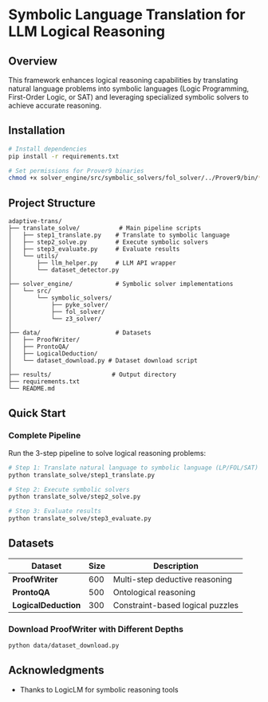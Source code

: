 # Symbolic Language Translation for LLM Logical Reasoning

## Overview

This framework enhances logical reasoning capabilities by translating natural language problems into symbolic languages (Logic Programming, First-Order Logic, or SAT) and leveraging specialized symbolic solvers to achieve accurate reasoning.

## Installation

```bash
# Install dependencies
pip install -r requirements.txt

# Set permissions for Prover9 binaries
chmod +x solver_engine/src/symbolic_solvers/fol_solver/../Prover9/bin/*
```

## Project Structure

```
adaptive-trans/
├── translate_solve/           # Main pipeline scripts
│   ├── step1_translate.py    # Translate to symbolic language
│   ├── step2_solve.py        # Execute symbolic solvers
│   ├── step3_evaluate.py     # Evaluate results
│   └── utils/                
│       ├── llm_helper.py     # LLM API wrapper
│       └── dataset_detector.py 
│
├── solver_engine/            # Symbolic solver implementations
│   └── src/
│       └── symbolic_solvers/
│           ├── pyke_solver/    
│           ├── fol_solver/   
│           └── z3_solver/  
│
├── data/                     # Datasets
│   ├── ProofWriter/         
│   ├── ProntoQA/           
│   ├── LogicalDeduction/   
│   └── dataset_download.py # Dataset download script
│
├── results/                 # Output directory
├── requirements.txt         
└── README.md               
```

## Quick Start

### Complete Pipeline

Run the 3-step pipeline to solve logical reasoning problems:

```bash
# Step 1: Translate natural language to symbolic language (LP/FOL/SAT)
python translate_solve/step1_translate.py

# Step 2: Execute symbolic solvers
python translate_solve/step2_solve.py

# Step 3: Evaluate results
python translate_solve/step3_evaluate.py
```


## Datasets

| Dataset | Size | Description |
|---------|------|-------------|
| **ProofWriter** | 600 | Multi-step deductive reasoning |
| **ProntoQA** | 500 | Ontological reasoning |
| **LogicalDeduction** | 300 | Constraint-based logical puzzles |

### Download ProofWriter with Different Depths
```bash
python data/dataset_download.py
```

## Acknowledgments

- Thanks to LogicLM for symbolic reasoning tools
